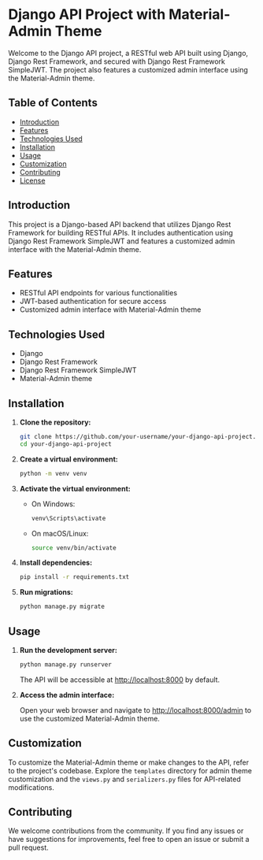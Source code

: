 # Django API Project with Material-Admin Theme

Welcome to the Django API project, a RESTful web API built using Django, Django Rest Framework, and secured with Django Rest Framework SimpleJWT. The project also features a customized admin interface using the Material-Admin theme.

## Table of Contents
- [Introduction](#introduction)
- [Features](#features)
- [Technologies Used](#technologies-used)
- [Installation](#installation)
- [Usage](#usage)
- [Customization](#customization)
- [Contributing](#contributing)
- [License](#license)

## Introduction

This project is a Django-based API backend that utilizes Django Rest Framework for building RESTful APIs. It includes authentication using Django Rest Framework SimpleJWT and features a customized admin interface with the Material-Admin theme.

## Features

- RESTful API endpoints for various functionalities
- JWT-based authentication for secure access
- Customized admin interface with Material-Admin theme

## Technologies Used

- Django
- Django Rest Framework
- Django Rest Framework SimpleJWT
- Material-Admin theme

## Installation

1. **Clone the repository:**

    ```bash
    git clone https://github.com/your-username/your-django-api-project.git
    cd your-django-api-project
    ```

2. **Create a virtual environment:**

    ```bash
    python -m venv venv
    ```

3. **Activate the virtual environment:**

    - On Windows:

      ```bash
      venv\Scripts\activate
      ```

    - On macOS/Linux:

      ```bash
      source venv/bin/activate
      ```

4. **Install dependencies:**

    ```bash
    pip install -r requirements.txt
    ```

5. **Run migrations:**

    ```bash
    python manage.py migrate
    ```

## Usage

1. **Run the development server:**

    ```bash
    python manage.py runserver
    ```

    The API will be accessible at [http://localhost:8000](http://localhost:8000) by default.

2. **Access the admin interface:**

    Open your web browser and navigate to [http://localhost:8000/admin](http://localhost:8000/admin) to use the customized Material-Admin theme.

## Customization

To customize the Material-Admin theme or make changes to the API, refer to the project's codebase. Explore the `templates` directory for admin theme customization and the `views.py` and `serializers.py` files for API-related modifications.

## Contributing

We welcome contributions from the community. If you find any issues or have suggestions for improvements, feel free to open an issue or submit a pull request.
